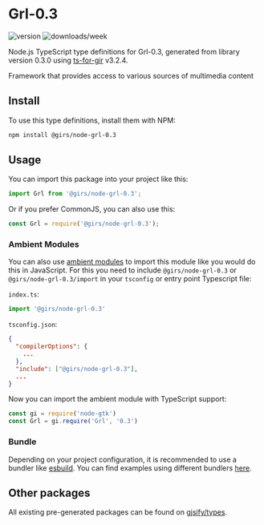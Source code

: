 
# Grl-0.3

![version](https://img.shields.io/npm/v/@girs/node-grl-0.3)
![downloads/week](https://img.shields.io/npm/dw/@girs/node-grl-0.3)


Node.js TypeScript type definitions for Grl-0.3, generated from library version 0.3.0 using [ts-for-gir](https://github.com/gjsify/ts-for-gir) v3.2.4.

Framework that provides access to various sources of multimedia content

## Install

To use this type definitions, install them with NPM:
```bash
npm install @girs/node-grl-0.3
```

## Usage

You can import this package into your project like this:
```ts
import Grl from '@girs/node-grl-0.3';
```

Or if you prefer CommonJS, you can also use this:
```ts
const Grl = require('@girs/node-grl-0.3');
```

### Ambient Modules

You can also use [ambient modules](https://github.com/gjsify/ts-for-gir/tree/main/packages/cli#ambient-modules) to import this module like you would do this in JavaScript.
For this you need to include `@girs/node-grl-0.3` or `@girs/node-grl-0.3/import` in your `tsconfig` or entry point Typescript file:

`index.ts`:
```ts
import '@girs/node-grl-0.3'
```

`tsconfig.json`:
```json
{
  "compilerOptions": {
    ...
  },
  "include": ["@girs/node-grl-0.3"],
  ...
}
```

Now you can import the ambient module with TypeScript support: 

```ts
const gi = require('node-gtk')
const Grl = gi.require('Grl', '0.3')
```


### Bundle

Depending on your project configuration, it is recommended to use a bundler like [esbuild](https://esbuild.github.io/). You can find examples using different bundlers [here](https://github.com/gjsify/ts-for-gir/tree/main/examples).

## Other packages

All existing pre-generated packages can be found on [gjsify/types](https://github.com/gjsify/types).

